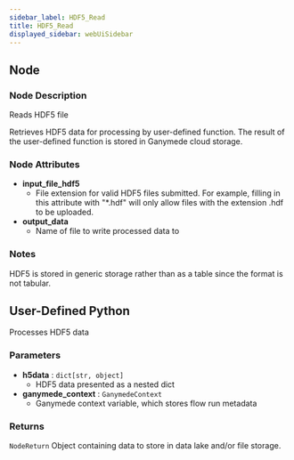 ```yaml
---
sidebar_label: HDF5_Read
title: HDF5_Read
displayed_sidebar: webUiSidebar
---
```


## Node

### Node Description

Reads HDF5 file

Retrieves HDF5 data for processing by user-defined function. The result of the user-defined
function is stored in Ganymede cloud storage.

### Node Attributes

- **input_file_hdf5**
  - File extension for valid HDF5 files submitted.  For example, filling in this attribute with "*.hdf" will only allow files with the extension .hdf to be uploaded.
- **output_data**
  - Name of file to write processed data to

### Notes

HDF5 is stored in generic storage rather than as a table since the format is not tabular.

## User-Defined Python

Processes HDF5 data

### Parameters

- **h5data** : `dict[str, object]`
    - HDF5 data presented as a nested dict
- **ganymede_context** : `GanymedeContext`
    - Ganymede context variable, which stores flow run metadata

### Returns

`NodeReturn`
Object containing data to store in data lake and/or file storage.